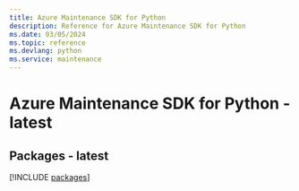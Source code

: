 ```yaml
---
title: Azure Maintenance SDK for Python
description: Reference for Azure Maintenance SDK for Python
ms.date: 03/05/2024
ms.topic: reference
ms.devlang: python
ms.service: maintenance
---
```

# Azure Maintenance SDK for Python - latest
## Packages - latest
[!INCLUDE [packages](maintenance-index.md)]
